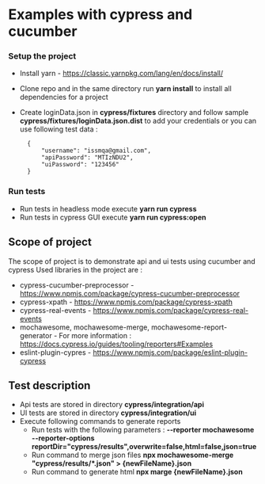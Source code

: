 # Examples with cypress and cucumber

### Setup the project
- Install yarn - https://classic.yarnpkg.com/lang/en/docs/install/
- Clone repo and in the same directory run **yarn install** to install all dependencies for a project
- Create loginData.json in **cypress/fixtures** directory and follow sample **cypress/fixtures/loginData.json.dist** to add your credentials or you can use following test data :

        {
            "username": "issmqa@gmail.com", 
            "apiPassword": "MTIzNDU2", 
            "uiPassword": "123456"
        }

### Run tests
- Run tests in headless mode execute **yarn run cypress**
- Run tests in cypress GUI execute **yarn run cypress:open**

## Scope of project
The scope of project is to demonstrate api and ui tests using cucumber and cypress
Used libraries in the project are :
- cypress-cucumber-preprocessor - https://www.npmjs.com/package/cypress-cucumber-preprocessor
- cypress-xpath - https://www.npmjs.com/package/cypress-xpath
- cypress-real-events - https://www.npmjs.com/package/cypress-real-events
- mochawesome, mochawesome-merge, mochawesome-report-generator - For more information : https://docs.cypress.io/guides/tooling/reporters#Examples 
- eslint-plugin-cypres - https://www.npmjs.com/package/eslint-plugin-cypress

## Test description
- Api tests are stored in directory **cypress/integration/api**
- UI tests are stored in directory **cypress/integration/ui**
- Execute following commands to generate reports
  - Run tests with the following parameters :  **--reporter mochawesome  --reporter-options reportDir="cypress/results",overwrite=false,html=false,json=true**
  - Run command to merge json files **npx mochawesome-merge "cypress/results/*.json" > {newFileName}.json**
  - Run command to generate html **npx marge {newFileName}.json**
